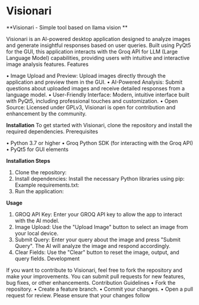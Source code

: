 # Visionari

**Visionari - Simple tool based on llama vision **

Visionari is an AI-powered desktop application designed to analyze images and generate insightful responses based on user queries. Built using PyQt5 for the GUI, this application interacts with the Groq API for LLM (Large Language Model) capabilities, providing users with intuitive and interactive image analysis features.
Features

•	Image Upload and Preview: Upload images directly through the application and preview them in the GUI.
•	AI-Powered Analysis: Submit questions about uploaded images and receive detailed responses from a language model.
•	User-Friendly Interface: Modern, intuitive interface built with PyQt5, including professional touches and customization.
•	Open Source: Licensed under GPLv3, Visionari is open for contribution and enhancement by the community.

**Installation**
To get started with Visionari, clone the repository and install the required dependencies.
Prerequisites

•	Python 3.7 or higher
•	Groq Python SDK (for interacting with the Groq API)
•	PyQt5 for GUI elements

**Installation Steps**
1.	Clone the repository:
2.	Install dependencies: Install the necessary Python libraries using pip:
Example requirements.txt:
3.	Run the application:

**Usage**
1.	GROQ API Key: Enter your GROQ API key to allow the app to interact with the AI model.
2.	Image Upload: Use the "Upload Image" button to select an image from your local device.
3.	Submit Query: Enter your query about the image and press "Submit Query". The AI will analyze the image and respond accordingly.
4.	Clear Fields: Use the "Clear" button to reset the image, output, and query fields.
Development

If you want to contribute to Visionari, feel free to fork the repository and make your improvements. You can submit pull requests for new features, bug fixes, or other enhancements.
Contribution Guidelines
•	Fork the repository.
•	Create a feature branch.
•	Commit your changes.
•	Open a pull request for review.
Please ensure that your changes follow

